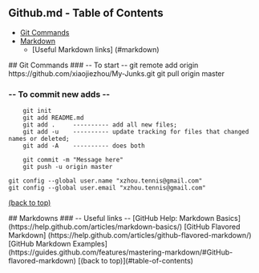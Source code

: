 
## Github.md - Table of Contents
* [Git Commands](#git)
* [Markdown](#markdown)
    - [Useful Markdown links] (#markdown)
 
  



<div id='git'/>
## Git Commands
### -- To start --
     git remote add origin https://github.com/xiaojiezhou/My-Junks.git
     git pull origin master
     
### -- To commit new adds --
        git init
        git add README.md
        git add .     ---------- add all new files; 
        git add -u    ---------- update tracking for files that changed names or deleted; 
        git add -A    ---------- does both

        git commit -m "Message here"
        git push -u origin master
        
    git config --global user.name "xzhou.tennis@gmail.com"
    git config --global user.email "xzhou.tennis@gmail.com"


[(back to top)](#table-of-contents)

<div id='markdown'/>
## Markdowns
### --  Useful links --
[GitHub Help: Markdown Basics](https://help.github.com/articles/markdown-basics/)
[GitHub Flavored Markdown] (https://help.github.com/articles/github-flavored-markdown/)
[GitHub Markdown Examples] (https://guides.github.com/features/mastering-markdown/#GitHub-flavored-markdown)
[(back to top)](#table-of-contents)
